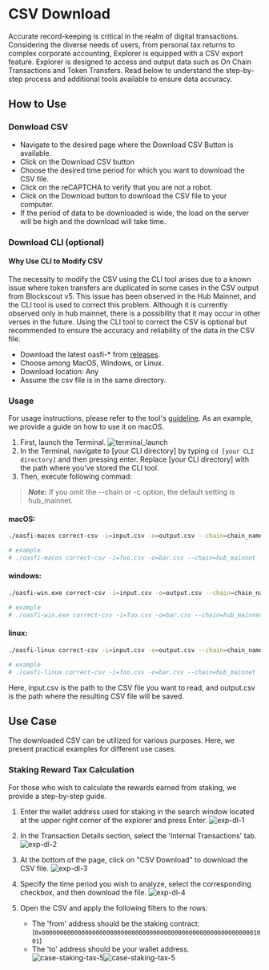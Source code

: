 # CSV Download

Accurate record-keeping is critical in the realm of digital transactions.
Considering the diverse needs of users, from personal tax returns to complex corporate accounting, Explorer is equipped with a CSV export feature.
Explorer is designed to access and output data such as On Chain Transactions and Token Transfers.
Read below to understand the step-by-step process and additional tools available to ensure data accuracy.

## How to Use

### Donwload CSV

- Navigate to the desired page where the Download CSV Button is available.
- Click on the Download CSV button
- Choose the desired time period for which you want to download the CSV file.
- Click on the reCAPTCHA to verify that you are not a robot.
- Click on the Download button to download the CSV file to your computer.
- If the period of data to be downloaded is wide, the load on the server will be high and the download will take time.

### Download CLI (optional)

#### Why Use CLI to Modify CSV

The necessity to modify the CSV using the CLI tool arises due to a known issue
where token transfers are duplicated in some cases in the CSV output from Blockscout v5.
This issue has been observed in the Hub Mainnet, and the CLI tool is used to correct this problem.
Although it is currently observed only in hub mainnet, there is a possibility that it may occur in other verses in the future.
Using the CLI tool to correct the CSV is optional but recommended to ensure the accuracy and reliability of the data in the CSV file.

- Download the latest oasfi-\* from [releases](https://github.com/oasysgames/oasfi/releases).
- Choose among MacOS, Windows, or Linux.
- Download location: Any
- Assume the csv file is in the same directory.

### Usage

For usage instructions, please refer to the tool's [guideline](https://github.com/oasysgames/oasfi/blob/main/doc/doc_EN/correct_csv_EN.md). As an example, we provide a guide on how to use it on macOS.

1. First, launch the Terminal.
   ![terminal_launch](/img/docs/tech/csv-download/explorerCsvCliTerminal.jpg)
2. In the Terminal, navigate to [your CLI directory] by typing `cd [your CLI directory]` and then pressing enter. Replace [your CLI directory] with the path where you've stored the CLI tool.
3. Then, execute following commad:

> **_Note:_** If you omit the --chain or -c option, the default setting is hub_mainnet.

#### macOS:

```bash
./oasfi-macos correct-csv -i=input.csv -o=output.csv --chain=chain_name

# example
# ./oasfi-macos correct-csv -i=foo.csv -o=bar.csv --chain=hub_mainnet
```

#### windows:

```bash
./oasfi-win.exe correct-csv -i=input.csv -o=output.csv --chain=chain_name

# example
# ./oasfi-win.exe correct-csv -i=foo.csv -o=bar.csv --chain=hub_mainnet
```

#### linux:

```bash
./oasfi-linux correct-csv -i=input.csv -o=output.csv --chain=chain_name

# example
# ./oasfi-linux correct-csv -i=foo.csv -o=bar.csv --chain=hub_mainnet
```

Here, input.csv is the path to the CSV file you want to read, and output.csv is the path where the resulting CSV file will be saved.

## Use Case
The downloaded CSV can be utilized for various purposes. Here, we present practical examples for different use cases.

### Staking Reward Tax Calculation
For those who wish to calculate the rewards earned from staking, we provide a step-by-step guide.


1. Enter the wallet address used for staking in the search window located at the upper right corner of the explorer and press Enter.
   ![exp-dl-1](/img/docs/tech/csv-download/exp-dl-1.jpg)

2. In the Transaction Details section, select the 'Internal Transactions' tab.
   ![exp-dl-2](/img/docs/tech/csv-download/exp-dl-2.jpg)

3. At the bottom of the page, click on "CSV Download" to download the CSV file.
   ![exp-dl-3](/img/docs/tech/csv-download/exp-dl-3.jpg)

4. Specify the time period you wish to analyze, select the corresponding checkbox, and then download the file.
   ![exp-dl-4](/img/docs/tech/csv-download/exp-dl-4.jpg)

5. Open the CSV and apply the following filters to the rows:
   - The 'from' address should be the staking contract: (`0x000000000000000000000000000000000000000000000000000000000001001`)
   - The 'to' address should be your wallet address.
     ![case-staking-tax-5](/img/docs/tech/csv-download/case-staking-tax-5.png)![case-staking-tax-5](/img/docs/tech/csv-download/case-staking-tax-5.png)
